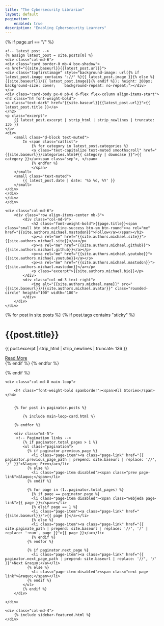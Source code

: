 ```yaml
---
title: "The Cybersecurity Librarian"
layout: default
pagination:
    enabled: true
description: "Enabling Cybersecurity Learners"
---
```

<div class="container">
    
{% if page.url == "/" %}

<!-- Begin post excerpts, let's highlight the first 4 posts on top -->
<div class="row remove-site-content-margin"> 
    
    <!-- latest post -->
    {% assign latest_post = site.posts[0] %}
    <div class="col-md-6">
    <div class="card border-0 mb-4 box-shadow">   
    <a href="{{site.baseurl}}{{latest_post.url}}">
    <div class="topfirstimage" style="background-image: url({% if latest_post.image contains "://" %}{{ latest_post.image }}{% else %} {{site.baseurl}}/{{ latest_post.image}}{% endif %}); height: 280px; background-size: cover;    background-repeat: no-repeat;"></div>     
    </a>
    <div class="card-body px-0 pb-0 d-flex flex-column align-items-start">
    <h2 class="h4 font-weight-bold">
    <a class="text-dark" href="{{site.baseurl}}{{latest_post.url}}">{{ latest_post.title }}</a>
    </h2>
    <p class="excerpt">
        {{ latest_post.excerpt | strip_html | strip_newlines | truncate: 136 }}
    </p>
    <div>
        <small class="d-block text-muted">
            In <span class="catlist">
                {% for category in latest_post.categories %}
                <a class="text-capitalize text-muted smoothscroll" href="{{site.baseurl}}/categories.html#{{ category | downcase }}">{{ category }}</a><span class="sep">, </span>
                {% endfor %}
                </span>                   
        </small>
        <small class="text-muted">
            {{ latest_post.date | date: '%b %d, %Y' }}
        </small>
    </div>
    </div>
    </div>
    </div>
    
    <div class="col-md-6">
        <div class="row align-items-center mb-5">
            <div class="col-md-9">
                <h2 class="font-weight-bold">{{page.title}}<span class="small btn btn-outline-success btn-sm btn-round"><a rel="me" href="{{site.authors.michael.mastodon}}">Follow</a></span></h2>
                <p><a rel="me" href="{{site.authors.michael.site}}">{{site.authors.michael.site}}</a></p>
                <p><a rel="me" href="{{site.authors.michael.github}}">{{site.authors.michael.github}}</a></p>
                <p><a rel="me" href="{{site.authors.michael.youtube}}">{{site.authors.michael.youtube}}</a></p>
                <p><a rel="me" href="{{site.authors.michael.mastodon}}">{{site.authors.michael.mastodon}}</a></p>
                <p class="excerpt">{{site.authors.michael.bio}}</p>
            </div>
            <div class="col-md-3 text-right">
                <img alt="{{site.authors.michael.name}}" src="{{site.baseurl}}/{{site.authors.michael.avatar}}" class="rounded-circle" height="100" width="100">
            </div>
        </div>
    </div>    
</div>
    
<!-- Sticky - add sticky tag to the post you want to highlight here - tags: [sticky] -->
{% for post in site.posts %} 
{% if post.tags contains "sticky" %}
<div class="jumbotron jumbotron-fluid jumbotron-home pt-0 pb-0 mt-3 mb-2rem bg-lightblue position-relative">
    <div class="pl-4 pr-0 h-100 tofront">
        <div class="row justify-content-between">
            <div class="col-md-6 pt-6 pb-6 pr-lg-4 align-self-center">
                <h1 class="mb-3">{{post.title}}</h1>
                <p class="mb-3 lead">
                    {{ post.excerpt | strip_html | strip_newlines | truncate: 136 }}
                </p>
                <a href="{{site.baseurl}}{{post.url}}" class="btn btn-dark">Read More</a>
            </div>
            <div class="col-md-6 d-none d-md-block pr-0" style="background-size:cover;background-image:url({{site.baseurl}}/{{ post.image }});">	
            </div>
        </div>
    </div>
</div> 
{% endif %}
{% endfor %}


    


{% endif %} <!--endif page url is / -->
    


<!-- Now the rest of the posts with the usual loop but with an offset:4 on the first page so we can skeep the first 4 posts displayed above -->
    
<div class="row mt-3">
   
    <div class="col-md-8 main-loop">
        
        <h4 class="font-weight-bold spanborder"><span>All Stories</span></h4>
        

        {% for post in paginator.posts %}
        
            {% include main-loop-card.html %}
        
        {% endfor %}
        
        <div class="mt-5">
         <!-- Pagination links -->
            {% if paginator.total_pages > 1 %}
            <ul class="pagination"> 
              {% if paginator.previous_page %}
                <li class="page-item"><a class="page-link" href="{{ paginator.previous_page_path | prepend: site.baseurl | replace: '//', '/' }}">&laquo; Prev</a></li>
              {% else %}
                <li class="page-item disabled"><span class="prev page-link">&laquo;</span></li>
              {% endif %}

              {% for page in (1..paginator.total_pages) %}
                {% if page == paginator.page %}
                <li class="page-item disabled"><span class="webjeda page-link">{{ page }}</span></li>
                {% elsif page == 1 %}
                <li class="page-item"><a class="page-link" href="{{site.baseurl}}/">{{ page }}</a></li>
                {% else %}
                <li class="page-item"><a class="page-link" href="{{ site.paginate_path | prepend: site.baseurl | replace: '//', '/' | replace: ':num', page }}">{{ page }}</a></li>
                {% endif %}
              {% endfor %}

              {% if paginator.next_page %}
                <li class="page-item"><a class="page-link" href="{{ paginator.next_page_path | prepend: site.baseurl | replace: '//', '/' }}">Next &raquo;</a></li>
              {% else %}
                <li class="page-item disabled"><span class="next page-link">&raquo;</span></li>
              {% endif %}
            </ul>
            {% endif %}      
        </div>
        
    </div>
    
    <div class="col-md-4">
        {% include sidebar-featured.html %}    
    </div>
    
</div>
</div>
